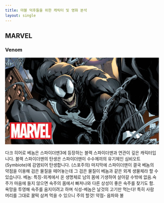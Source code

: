 ```yaml
---
title: 마블 덕후들을 위한 캐릭터 및 영화 분석
layout: single
---
```


MARVEL
---

### Venom
![character-venom](/assets/images/character-venom.jpg)

다크 히어로 베놈은 스파이더맨3에 등장하는 블랙 스파이더맨과 연관이 깊은 캐릭터입니다. 블랙 스파이더맨의 탄생은 스파이더맨이 수수께끼의 유기체인 심비오트(Symbiote)에 감염되어 탄생합니다. 
(스포주의)
마지막에 스파이더맨이 결국 베놈의 약점을 이용해 검은 물질을 떼어놓는데 그 검은 물질이 베놈과 같은 외계 생물체라 할 수 있습니다. 
베놈: 특징-외계에서 온 생명체로 남의 몸에 기생하여 살아갈 수밖에 없음.숙주가 마음에 들지 않으면 숙주의 몸에서 빠져나와 다른 상성이 좋은 숙주를 찾기도 함. 욕망을 투영해 숙주를 움지이려고 하며 
      식성-베놈은 날것의 고기만 먹는다! 특히 사람 머리를 그대로 꿀떡 삼켜 먹을 수 있으니 주의 할것!
      약점- 음파와 불 
